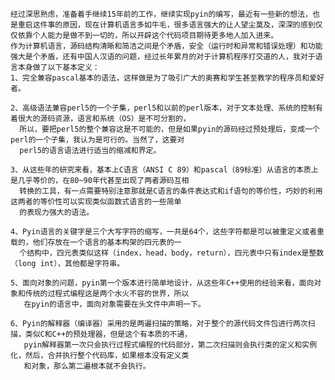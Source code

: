 
    经过深思熟虑，准备着手继续15年前的工作，继续实现pyin的编写，最近有一些新的想法，也是重启这件事的原因，现在计算机语言多如牛毛，很多语言强大的让人望尘莫及，深深的感到仅仅依靠个人能力是做不到一切的，所以开辟这个代码项目期待更多地人加入进来。
    作为计算机语言，源码结构清晰和简洁之间是个矛盾，安全（运行时和异常和错误处理）和功能强大是个矛盾，还有中国人汉语的问题，经过长年累月的对于计算机程序打交道的人，我对于语言本身做了以下基本定义：
    1、完全兼容pascal基本的语法，这样做是为了吸引广大的奥赛和学生甚至教学的程序员和爱好者。
    
    2、高级语法兼容perl5的一个子集，perl5和以前的perl版本，对于文本处理、系统的控制有着很大的源码资源，语言和系统（OS）是不可分割的，
      所以，要把perl5的整个兼容这是不可能的，但是如果pyin的源码经过预处理后，变成一个perl的一个子集，我认为是可行的。当然了，这要对
      perl5的语言语法进行适当的缩减和界定。
    
    3、从这些年的研究来看，基本上C语言（ANSI C 89）和pascal（89标准）从语言的本质上是几乎等价的，在80~90年代甚至出现了两者源码互相
      转换的工具，有一点需要特别注意那就是C语言的条件表达式和if语句的等价性，巧妙的利用这两者的等价性可以实现类似函数式语言的一些简单
      的表现力强大的语法。
    
    4、Pyin语言的关键字是三个大写字符的缩写，一共是64个，这些字符都是可以被重定义或者重载的，他们存放在一个语言的基本构架的四元表的一
      个结构中，四元表类似这样（index，head，body，return），四元表中只有index是整数（long int），其他都是字符串。
    
    5、面向对象的问题，pyin第一个版本进行简单地设计，从这些年C++使用的经验来看，面向对象和传统的过程式编程这是两个水火不容的世界，所以
       在pyin的语言中，面向对象需要在头文件中声明一下。
    
    6、Pyin的解释器（编译器）采用的是两遍扫描的策略，对于整个的源代码文件包进行两次扫描，类似C和C++的预处理器，但是这个有本质的不通，
       pyin解释器第一次只会执行过程式编程的代码部分，第二次扫描则会执行类的定义和实例化，然后，合并执行整个代码库，如果根本没有定义类
       和对象，那么第二遍根本就不会执行。
